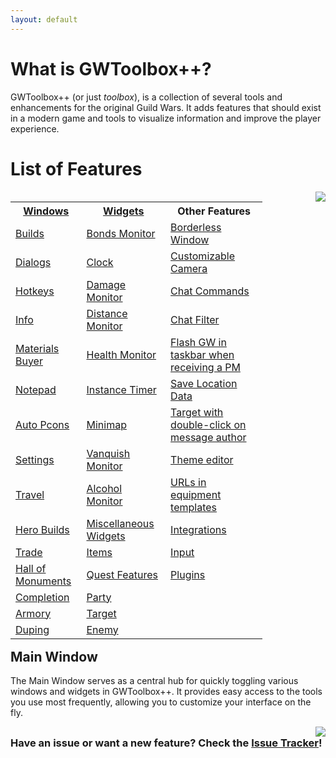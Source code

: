 ```yaml
---
layout: default
---
```


# What is GWToolbox++?
GWToolbox++ (or just *toolbox*), is a collection of several tools and enhancements for the original Guild Wars. It adds features that should exist in a modern game and tools to visualize information and improve the player experience.

# List of Features
<div style="float: left; width: 80%;">
	<table>
		<tr>
			<th><a href="windows">Windows</a></th>
			<th><a href="widgets">Widgets</a></th>
			<th>Other Features</th>
		</tr>
		<tr>
			<td><a href="builds">Builds</a></td>
			<td><a href="widgets#bonds">Bonds Monitor</a></td>
			<td><a href="settings#game_settings">Borderless Window</a></td>
		</tr>
		<tr>
			<td><a href="dialogs">Dialogs</a></td>
			<td><a href="widgets#clock">Clock</a></td>
			<td><a href="camera">Customizable Camera</a></td>
		</tr>
		<tr>
			<td><a href="hotkeys">Hotkeys</a></td>
			<td><a href="damage_monitor">Damage Monitor</a></td>
			<td><a href="commands">Chat Commands</a></td>
		</tr>
		<tr>
			<td><a href="info">Info</a></td>
			<td><a href="widgets#distance">Distance Monitor</a></td>
			<td><a href="chatfilter">Chat Filter</a></td>
		</tr>
		<tr>
			<td><a href="materials">Materials Buyer</a></td>
			<td><a href="widgets#health">Health Monitor</a></td>
			<td><a href="settings#game_settings">Flash GW in taskbar when receiving a PM</a></td>
		</tr>
		<tr>
			<td><a href="windows#notepad">Notepad</a></td>
			<td><a href="widgets#timer">Instance Timer</a></td>
			<td><a href="settings#toolbox_settings">Save Location Data</a></td>
		</tr>
		<tr>
			<td><a href="pcons">Auto Pcons</a></td>
			<td><a href="minimap">Minimap</a></td>
			<td><a href="settings#game_settings">Target with double-click on message author</a></td>
		</tr>
		<tr>
			<td><a href="settings">Settings</a></td>
			<td><a href="widgets#vanquish">Vanquish Monitor</a></td>
			<td><a href="theme">Theme editor</a></td>
		</tr>
		<tr>
			<td><a href="travel">Travel</a></td>
			<td><a href="widgets#alcohol">Alcohol Monitor</a></td>
			<td><a href="settings#game_settings">URLs in equipment templates</a></td>
		</tr>
		<tr>
			<td><a href="herobuilds">Hero Builds</a></td>
                        <td><a href="misc_widgets">Miscellaneous Widgets</a></td>
			<td><a href="integrations">Integrations</a></td>
		</tr>
		<tr>
			<td><a href="trade">Trade</a></td>
			<td><a href="items">Items</a></td>
			<td><a href="input_modules">Input</a></td>
		</tr>
		<tr>
			<td><a href="hallofmonuments">Hall of Monuments</a></td>
			<td><a href="quest">Quest Features</a></td>
			<td><a href="plugins">Plugins</a></td>
		</tr>
		<tr>
			<td><a href="completion">Completion</a></td>
			<td><a href="party_window">Party</a></td>
            <td></td>
		</tr>
		<tr>
			<td><a href="armory_window">Armory</a></td>
			<td><a href="target_widgets">Target</a></td>
            <td></td>
		</tr>
		<tr>
			<td><a href="duping_window">Duping</a></td>
			<td><a href="enemy_window">Enemy</a></td>
            <td></td>
		</tr>
	</table>
</div>

<div style="float: right; width: 15%; margin-left: 5%;">
	<img src="https://user-images.githubusercontent.com/11432831/28233445-c7762ff4-68ab-11e7-9388-9437c8987a61.PNG" style="float: right;" />
</div>

<div style="clear: both;">
	<h2>Main Window</h2>
	<p>The Main Window serves as a central hub for quickly toggling various windows and widgets in GWToolbox++. It provides easy access to the tools you use most frequently, allowing you to customize your interface on the fly.</p>
</div>

<div style="float: right; width: 15%; margin-left: 5%;">
	<img src="https://user-images.githubusercontent.com/11432831/28233445-c7762ff4-68ab-11e7-9388-9437c8987a61.PNG" style="float: right;" />
</div>

<h3 style="display: block; clear: both;">Have an issue or want a new feature? Check the <a href="{{ site.github.issues_url }}">Issue Tracker</a>!</h3>
